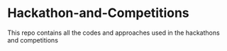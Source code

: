 # Hackathon-and-Competitions
This repo contains all the codes and approaches used in the hackathons and competitions
